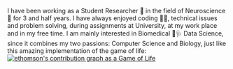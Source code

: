 



I have been working as a Student Researcher 🧪 in the field of Neuroscience 🧠 for 3 and half years. I have always enjoyed coding 👨‍💻, technical issues and problem solving, during assignments at University, at my work place and in my free time. 
I am mainly interested in Biomedical 💊🩺 Data Science, since it combines my two passions: Computer Science and Biology, just like this amazing implementation of the game of life:
[![ethomson's contribution graph as a Game of Life](https://github4life.herokuapp.com/ethomson.gif)](https://github4life.herokuapp.com/ethomson)


